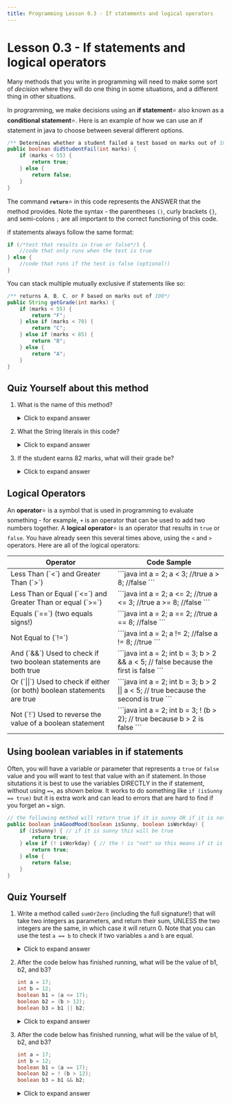 ```yaml
---
title: Programming Lesson 0.3 - If statements and logical operators
---
```


# Lesson 0.3 - If statements and logical operators

Many methods that you write in programming will need to make some sort of *decision* where they will do one thing in some situations, and a different thing in other situations.

In programming, we make decisions using an **if statement**:star: also known as a **conditional statement**:star:. Here is an example of how we can use an if statement in java to choose between several different options.

```java
/** Determines whether a student failed a test based on marks out of 100 */
public boolean didStudentFail(int marks) {
    if (marks < 55) {
        return true;
    } else {
        return false;
    }
}
```

The command **`return`**:star: in this code represents the ANSWER that the method provides. Note the syntax - the parentheses `()`, curly brackets `{}`, and semi-colons `;` are all important to the correct functioning of this code.

if statements always follow the same format:

```java
if (/*test that results in true or false*/) {
    //code that only runs when the test is true
} else {
    //code that runs if the test is false (optional!)
}
```

You can stack multiple mutually exclusive if statements like so:

```java
/** returns A, B, C, or F based on marks out of 100*/
public String getGrade(int marks) {
    if (marks < 55) {
        return "F";
    } else if (marks < 70) {
        return "C";
    } else if (marks < 85) {
        return "B";
    } else {
        return "A";
    }
}
```

## Quiz Yourself about this method

1.  What is the name of this method?

    <details markdown="1"><summary>Click to expand answer</summary>
    `getGrade`
    </details>

2.  What the String literals in this code?

    <details markdown="1"><summary>Click to expand answer</summary>
    "A", "B", "C", and "F".
    </details>

3.  If the student earns 82 marks, what will their grade be?

    <details markdown="1"><summary>Click to expand answer</summary>
    "B"
    </details>

## Logical Operators

An **operator**:star: is a symbol that is used in programming to evaluate something - for example, `+` is an operator that can be used to add two numbers together. A **logical operator**:star: is an operator that results in `true` or `false`.  You have already seen this several times above, using the `<` and `>` operators. Here are all of the logical operators:

<table>
<thead><th>Operator</th><th>Code Sample</th></thead>
<tr><td  markdown="1">
Less Than (`<`) and Greater Than (`>`)
</td>
<td  markdown="1">
```java
int a = 2;
a < 3; //true
a > 8; //false
```
</td></tr>
<tr><td  markdown="1">
Less Than or Equal (`<=`) and Greater Than or equal (`>=`)
</td>
<td  markdown="1">
```java
int a = 2;
a <= 2; //true
a <= 3; //true
a >= 8; //false
```
</td></tr>
<tr><td  markdown="1">
Equals (`==`) (two equals signs!)
</td>
<td  markdown="1">
```java
int a = 2;
a == 2; //true
a == 8; //false
```
</td></tr>
<tr><td  markdown="1">
Not Equal to (`!=`) 
</td>
<td  markdown="1">
```java
int a = 2;
a != 2; //false
a != 8; //true
```
</td></tr>
<tr><td  markdown="1">
And (`&&`) Used to check if two boolean statements are both true
</td>
<td  markdown="1">
```java
int a = 2;
int b = 3;
b > 2 && a < 5; // false because the first is false
```
</td></tr>
<tr><td  markdown="1">
Or (`||`) Used to check if either (or both) boolean statements are true
</td>
<td  markdown="1">
```java
int a = 2;
int b = 3;
b > 2 || a < 5; // true because the second is true
```
</td></tr>
<tr><td  markdown="1">
Not (`!`) Used to reverse the value of a boolean statement
</td>
<td  markdown="1">
```java
int a = 2;
int b = 3;
! (b > 2); // true because b > 2 is false
```
</td></tr>
</table>

## Using boolean variables in if statements

Often, you will have a variable or parameter that represents a `true` or `false` value and you will want to test that value with an if statement. In those situtations it is best to use the variables DIRECTLY in the if statement, without using `==`, as shown below. It works to do something like `if (isSunny == true)` but it is extra work and can lead to errors that are hard to find if you forget an `=` sign.

```java
// the following method will return true if it is sunny OR if it is not a workday
public boolean inAGoodMood(boolean isSunny, boolean isWorkday) {
    if (isSunny) { // if it is sunny this will be true
        return true;
    } else if (! isWorkday) { // the ! is "not" so this means if it is not a workday
        return true;
    } else {
        return false;
    }
}
```

## Quiz Yourself

1.  Write a method called `sumOrZero` (including the full signature!) that will take two integers as parameters, and return their sum, UNLESS the two integers are the same, in which case it will return 0. Note that you can use the test `a == b` to check if two variables `a` and `b` are equal.

    <details markdown="1"><summary>Click to expand answer</summary>
    ```java
    public int sumOrZero(int a, int b) {
        if (a == b) {
            return 0;
        }else {
            return a + b;
        }
    }
    ```
    </details>

2.  After the code below has finished running, what will be the value of b1, b2, and b3?
    
    ```java
    int a = 17;
    int b = 12;
    boolean b1 = (a <= 17);
    boolean b2 = (b > 12);
    boolean b3 = b1 || b2;
    ```

    <details markdown="1"><summary>Click to expand answer</summary>
    b1 is true, b2 is false, b3 is true
    </details>

2.  After the code below has finished running, what will be the value of b1, b2, and b3?
    
    ```java
    int a = 17;
    int b = 12;
    boolean b1 = (a == 17);
    boolean b2 = ! (b > 12);
    boolean b3 = b1 && b2;
    ```

    <details markdown="1"><summary>Click to expand answer</summary>
    b1 is true, b2 is true, b3 is true
    </details>